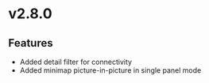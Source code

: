 # v2.8.0

## Features

- Added detail filter for connectivity
- Added minimap picture-in-picture in single panel mode
